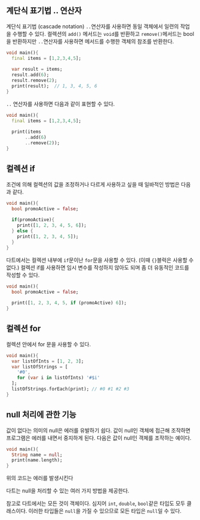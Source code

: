 ## 계단식 표기법 .. 연산자

계단식 표기법 (cascade notation) `..`연산자를 사용하면 동일 객체에서 일련의 작업을 수행할 수 있다. 컬렉션의 `add()` 메서드는 `void`를 반환하고 `remove()`메서드는 bool을 반환하지만 `..`연산자를 사용하면 메서드를 수행한 객체의 참조를 반환한다.

```dart
void main(){
  final items = [1,2,3,4,5];
  
  var result = items;
  result.add(6);
  result.remove(2);
  print(result);  // 1, 3, 4, 5, 6
}
```

`..` 연산자를 사용하면 다음과 같이 표현할 수 있다.

```dart
void main(){
  final items = [1,2,3,4,5];
  
  print(items
       ..add(6)
       ..remove(2));
}
```



## 컬렉션 if

조건에 의해 컬렉션의 값을 조정하거나 다르게 사용하고 싶을 때 일바적인 방법은 다음과 같다.

```dart
void main(){
  bool promoActive = false;
  
  if(promoActive){
    print([1, 2, 3, 4, 5, 6]);
  } else {
    print([1, 2, 3, 4, 5]);
  }
}
```

다트에서는 컬렉션 내부에 `if`문이난 `for`문을 사용할 수 있다. (이때 `{}`블럭은 사용할 수 없다.) 컬렉션 if를 사용하면 임시 변수를 작성하지 않아도 되며 좀 더 유동적인 코드를 작성할 수 있다.

```dart
void main(){
  bool promoActive = false;
  
  print([1, 2, 3, 4, 5, if (promoActive) 6]);
}
```



## 컬렉션 for

컬렉션 안에서 for 문을 사용할 수 있다.

```dart
void main(){
  var listOfInts = [1, 2, 3];
  var listOfStrings = [
    '#0',
    for (var i in listOfInts) '#$i'
  ];
  listOfStrings.forEach(print); // #0 #1 #2 #3
}
```



## null 처리에 관한 기능

값이 없다는 의미의 null은 에러를 유발하기 쉽다. 값이 null인 객체에 접근해 조작하면 프로그램은 에러를 내면서 중지하게 된다. 다음은 값이 null인 객체를 조작하는 예이다.

```dart
void main(){
  String name = null;
  print(name.length);
}
```

위의 코드는 에러를 발생시킨다

다트는 null을 처리할 수 있는 여러 가지 방법을 제공한다.

참고로 다트에서는 모든 것이 객체이다. 심지어 `int`, `double`, `bool`같은 타입도 모두 클래스이다. 이러한 타입들은 `null`을 가질 수 있으므로 모든 타입은 `null`일 수 있다.

